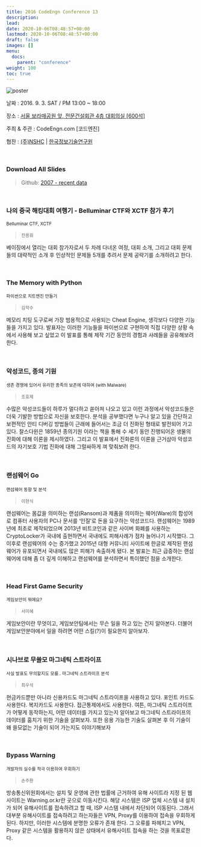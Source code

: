 ```yaml
---
title: 2016 CodeEngn Conference 13
description: 
lead: 
date: 2020-10-06T08:48:57+00:00
lastmod: 2020-10-06T08:48:57+00:00
draft: false
images: []
menu:
  docs:
    parent: "conference"
weight: 100
toc: true
---
```


![poster](codeengn_conference_13_poster.jpg)

날짜 : 2016. 9. 3. SAT / PM 13:00 ~ 18:00   

장소 : <a href='https://map.naver.com/local/siteview.nhn?code=19039533' target='_blank'>서울 보라매공원 앞, 전문건설회관 4층 대회의실 [600석]</a>

주최 & 주관 : CodeEngn.com [코드엔진] &nbsp;

협찬 : <a href='https://www.nshc.net' target='_blank'>(주)NSHC</a> | <a href='https://kitri.re.kr' target='_blank'>한국정보기술연구원</a>

<br />

### Download All Slides

> Github: <a href='https://github.com/codeengn/codeengn-conference' target='_blank'>2007 - recent data</a>

<br />


### 나의 중국 해킹대회 여행기 - Belluminar CTF와 XCTF 참가 후기

<small>Belluminar CTF, XCTF</small>

> <small>진용휘</small>

베이징에서 열리는 대회 참가자로서 두 차례 다녀온 여정, 대회 소개, 그리고 대회 문제들의 대략적인 소개 후 인상적인 문제들 5개를 추려서 문제 공략기를 소개하려고 한다.


<br />

### The Memory with Python

<small>파이썬으로 치트엔진 만들기</small>


> <small>김학수</small>



메모리 치팅 도구로써 가장 범용적으로 사용되는 Cheat Engine, 생각보다 다양한 기능들을 가지고 있다. 발표자는 이러한 기능들을 파이썬으로 구현하여 직접 다양한 상황 속에서 사용해 보고 싶었고 이 발표를 통해 제작 기간 동안의 경험과 사례들을 공유해보려 한다.


<br />

### 악성코드, 종의 기원

<small>생존 경쟁에 있어서 유리한 종족의 보존에 대하여 (with Malware)</small>


> <small>조효제</small>



수많은 악성코드들이 하루가 멀다하고 쏟아져 나오고 있고 이런 과정에서 악성코드들은 더욱 기발한 방법으로 자신을 보호한다. 분석을 공부했다면 누구나 알고 있을 간단하고 보편적인 안티 디버깅 방법들이 근래에 들어서는 조금 더 진화된 형태로 발전되어 가고 있다. 찰스다윈은 1859년 종의기원 이라는 책을 통해 수 세기 동안 진행되어온 생물의 진화에 대해 이론을 제시하였다. 그리고 이 발표에서 진화론의 이론을 근거삼아 악성코드의 자기보호 기법 진화에 대해 그럴싸하게 껴 맞춰보려 한다.


<br />

### 랜섬웨어 Go

<small>랜섬웨어 동향 및 분석</small>


> <small>이현식</small>



랜섬웨어는 몸값을 의미하는 랜섬(Ransom)과 제품을 의미하는 웨어(Ware)의 합성어로 컴퓨터 사용자의 PC나 문서를 ‘인질’로 돈을 요구하는 악성코드다. 랜섬웨어는 1989년에 최초로 제작되었으며 2013년 비트코인과 같은 사이버 화폐를 사용하는 CryptoLocker가 국내에 출현하면서 국내에도 피해사례가 점차 늘어나기 시작했다. 그 이후로 랜섬웨어의 수는 증가했고 2015년 대형 커뮤니티 사이트에 한글로 제작된 랜섬웨어가 유포되면서 국내에도 많은 피해가 속출하게 됐다. 본 발표는 최근 급증하는 랜섬웨어에 대해 좀 더 깊게 이해하고 랜섬웨어를 분석하면서 특이했던 점을 소개한다.


<br />

### Head First Game Security

<small>게임보안이 뭐에요?</small>


> <small>서미혜</small>



게임보안이란 무엇이고, 게임보안팀에서는 무슨 일을 하고 있는 건지 알아본다. 더불어 게임보안분야에서 일을 하려면 어떤 스킬(?)이 필요한지 알아보자.


<br />

### 시나브로 무쓸모 마그네틱 스트라이프

<small>사실 발표도 무의할지도 모를.. 마그네틱 스트라이프 분석</small>


> <small>최우석</small>



현금카드뿐만 아니라 신용카드도 마그네틱 스트라이프을 사용하고 있다. 포인트 카드도 사용한다. 복지카드도 사용한다. 접근통제에서도 사용한다. 여튼, 마그네틱 스트라이프가 어떻게 동작하는지, 어떤 데이터를 가지고 있는지 알아보고 마그네틱 스트라이프의 데이터를 훔치기 위한 기술을 살펴보자. 또한 응용 가능한 기술도 살펴본 후 이 기술이 왜 쓸모없는 기술이 되어 가는지도 이야기해보자


<br />

### Bypass Warning

<small>개발자의 실수를 적극 이용하여 우회하기</small>


> <small>손주환</small>


방송통신위원회에서는 설치 및 운영에 관한 법률에 근거하여 유해 사이트라 지정 된 웹사이트는 Warning.or.kr란 곳으로 이동시킨다. 해당 시스템은 ISP 업체 시스템 내 설치가 되어 유해사이트를 접속하려고 할 때, ISP 시스템 내에서 차단되어 이동된다. 그래서 대부분 유해사이트를 접속하려고 하는자들은 VPN, Proxy를 이용하여 접속을 우회하게 된다. 하지만, 이러한 시스템에 분명한 오류가 존재 한다. 그 오류를 파헤치고 VPN, Proxy 같은 시스템을 활용하지 않은 상태에서 유해사이트 접속을 하는 것을 목표로한다.
